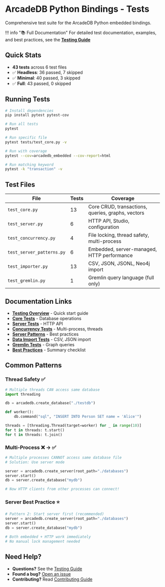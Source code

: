 # ArcadeDB Python Bindings - Tests

Comprehensive test suite for the ArcadeDB Python embedded bindings.

!!! info "📚 Full Documentation"
    For detailed test documentation, examples, and best practices, see the **[Testing Guide](https://humemai.github.io/arcadedb-embedded-python/latest/development/testing/)**

## Quick Stats

- **43 tests** across 6 test files
- ✅ **Headless**: 36 passed, 7 skipped
- ✅ **Minimal**: 40 passed, 3 skipped
- ✅ **Full**: 43 passed, 0 skipped

## Running Tests

```bash
# Install dependencies
pip install pytest pytest-cov

# Run all tests
pytest

# Run specific file
pytest tests/test_core.py -v

# Run with coverage
pytest --cov=arcadedb_embedded --cov-report=html

# Run matching keyword
pytest -k "transaction" -v
```

## Test Files

| File | Tests | Coverage |
|------|-------|----------|
| `test_core.py` | 13 | Core CRUD, transactions, queries, graphs, vectors |
| `test_server.py` | 6 | HTTP API, Studio, configuration |
| `test_concurrency.py` | 4 | File locking, thread safety, multi-process |
| `test_server_patterns.py` | 6 | Embedded, server-managed, HTTP performance |
| `test_importer.py` | 13 | CSV, JSON, JSONL, Neo4j import |
| `test_gremlin.py` | 1 | Gremlin query language (full only) |

## Documentation Links

- **[Testing Overview](https://humemai.github.io/arcadedb-embedded-python/latest/development/testing/overview/)** - Quick start guide
- **[Core Tests](https://humemai.github.io/arcadedb-embedded-python/latest/development/testing/test-core/)** - Database operations
- **[Server Tests](https://humemai.github.io/arcadedb-embedded-python/latest/development/testing/test-server/)** - HTTP API
- **[Concurrency Tests](https://humemai.github.io/arcadedb-embedded-python/latest/development/testing/test-concurrency/)** - Multi-process, threads
- **[Server Patterns](https://humemai.github.io/arcadedb-embedded-python/latest/development/testing/test-server-patterns/)** - Best practices
- **[Data Import Tests](https://humemai.github.io/arcadedb-embedded-python/latest/development/testing/test-importer/)** - CSV, JSON import
- **[Gremlin Tests](https://humemai.github.io/arcadedb-embedded-python/latest/development/testing/test-gremlin/)** - Graph queries
- **[Best Practices](https://humemai.github.io/arcadedb-embedded-python/latest/development/testing/best-practices/)** - Summary checklist

## Common Patterns

### Thread Safety ✅
```python
# Multiple threads CAN access same database
import threading

db = arcadedb.create_database("./testdb")

def worker():
    db.command("sql", "INSERT INTO Person SET name = 'Alice'")

threads = [threading.Thread(target=worker) for _ in range(10)]
for t in threads: t.start()
for t in threads: t.join()
```

### Multi-Process ❌ → ✅
```python
# Multiple processes CANNOT access same database file
# Solution: Use server mode

server = arcadedb.create_server(root_path="./databases")
server.start()
db = server.create_database("mydb")

# Now HTTP clients from other processes can connect!
```

### Server Best Practice ⭐
```python
# Pattern 2: Start server first (recommended)
server = arcadedb.create_server(root_path="./databases")
server.start()
db = server.create_database("mydb")

# Both embedded + HTTP work immediately
# No manual lock management needed
```

## Need Help?

- **Questions?** See the [Testing Guide](https://humemai.github.io/arcadedb-embedded-python/latest/development/testing/)
- **Found a bug?** [Open an issue](https://github.com/humemai/arcadedb/issues)
- **Contributing?** Read [Contributing Guide](https://github.com/humemai/arcadedb/blob/python-embedded/CONTRIBUTING.md)

